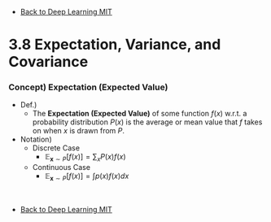 * [Back to Deep Learning MIT](../../main.md)

# 3.8 Expectation, Variance, and Covariance

### Concept) Expectation (Expected Value)
- Def.)
  - The **Expectation (Expected Value)** of some function $`f(x)`$ w.r.t. a probability distribution $`P(x)`$ is the average or mean value that $`f`$ takes on when $`x`$ is drawn from $`P`$.
- Notation)
  - Discrete Case
    - $`\displaystyle \mathbb{E}_{\mathbf{x}\sim P} \left[ f(x) \right] = \sum_x P(x)f(x)`$
  - Continuous Case
    - $`\displaystyle \mathbb{E}_{\mathbf{x}\sim P} \left[ f(x) \right] = \int p(x)f(x) dx`$













<br>

* [Back to Deep Learning MIT](../../main.md)